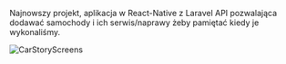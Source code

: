 Najnowszy projekt, aplikacja w React-Native z Laravel API pozwalająca dodawać samochody i ich serwis/naprawy żeby pamiętać kiedy je wykonaliśmy.

![CarStoryScreens](https://lh3.googleusercontent.com/fife/AAWUweUfus-C0eNVcKxbWEMQhS6byQRyOLrcOHR0vfrgXygsdfU1fN794WYfeDpmWLdEFbwKTAlaWZn-VbvrqecPaGhT5l5zn0GuHJqEyI7yisb1hDxW7GcOnFfbXayOWiHXlt-HDtZNt-AWddaMRYInbZyoeuRLfDgTfnWVEYvhJxjMsLxr7GVeu_gFyLKePx_Bia0tkBbETvg__DeHVbpNZUQHWD0_Lj5FXSTBnlNpACWynVINzVs4dSjWYRvNIye6hIk7PQSVr_WU1wPpmneMMw3V7S0eMkn6O9nB-1hQWwglRT6Z-RIGrO78LTKtuWg9fDHTHKzGYpP1E5K26qcdO7zz-nl_0pFUI4X1ZEOTBk9v69EpScGvNhOmScHHOEWCMMyhCImStsRPlUVloIyqfK5Xch3wOTdAtBZ0NtQBQtrwBUyZlAcEjLa6kt783NLEOwbm-1j48WHmyvG3i802nZYGfacxD5ExdngfLRzPpu8unRgSU0m9j6yZ_966ba4P5Htzs_Vz_4OIFGDs5MHVCAuXdWPRLlhKkzyfhxn40TfB2uRMIWJkGAPrNnaIPqxJvGX-xmI8u37NkXYaI_tD7A4kRpg3KSZT8VYSV7bmtwVzKyzds8wic3zxKu_2plMqahr_vaR5p842cpAu9C20C-hZPWYAi-IrsOpmpjkSBiOJis5_G6A4ijPZPUyZiCTg5alPb1O8XwrpNkKr2cw47VXBLCkULCkn-p4=w1885-h926-ft)
